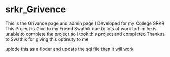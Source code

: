 # srkr_Grivence
This is the Grivance page and admin page I Developed for my College SRKR 
This Project is Give to my Friend Swathik due to lots of work to him he is unable to complete the project so i took this project and completed
Thankus to Swathik for giving this optinuty to me

uplode this as a floder and update the sql file then it will work